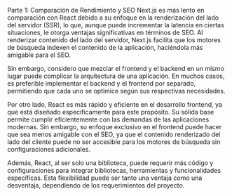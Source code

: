 Parte 1: Comparación de Rendimiento y SEO
Next.js es más lento en comparación con React debido a su enfoque en la renderización del lado del servidor (SSR), lo que, aunque puede incrementar la latencia en ciertas situaciones, le otorga ventajas significativas en términos de SEO. Al renderizar contenido del lado del servidor, Next.js facilita que los motores de búsqueda indexen el contenido de la aplicación, haciéndola más amigable para el SEO.

Sin embargo, considero que mezclar el frontend y el backend en un mismo lugar puede complicar la arquitectura de una aplicación. En muchos casos, es preferible implementar el backend y el frontend por separado, permitiendo que cada uno se optimice según sus respectivas necesidades.


Por otro lado, React es más rápido y eficiente en el desarrollo frontend, ya que está diseñado específicamente para este propósito. Su sólida base permite cumplir eficientemente con las demandas de las aplicaciones modernas. Sin embargo, su enfoque exclusivo en el frontend puede hacer que sea menos amigable con el SEO, ya que el contenido renderizado del lado del cliente puede no ser accesible para los motores de búsqueda sin configuraciones adicionales.

Además, React, al ser solo una biblioteca, puede requerir más código y configuraciones para integrar bibliotecas, herramientas y funcionalidades específicas. Esta flexibilidad puede ser tanto una ventaja como una desventaja, dependiendo de los requerimientos del proyecto.
